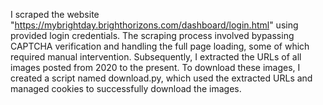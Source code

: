 I scraped the website "https://mybrightday.brighthorizons.com/dashboard/login.html" using provided login credentials. The scraping process involved bypassing CAPTCHA verification and handling the full page loading, some of which required manual intervention. Subsequently, I extracted the URLs of all images posted from 2020 to the present. To download these images, I created a script named download.py, which used the extracted URLs and managed cookies to successfully download the images.
